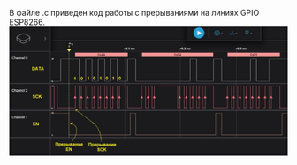 В файле .c приведен код работы с прерываниями на линиях GPIO ESP8266.
![Диаграмма шины](photo_01.jpg "Диаграмма шины SPI")

